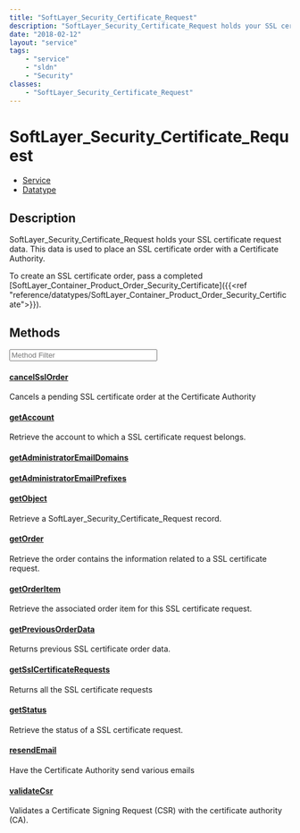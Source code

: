 ```yaml
---
title: "SoftLayer_Security_Certificate_Request"
description: "SoftLayer_Security_Certificate_Request holds your SSL certificate request data. This data is used to place an SSL certif... "
date: "2018-02-12"
layout: "service"
tags:
    - "service"
    - "sldn"
    - "Security"
classes:
    - "SoftLayer_Security_Certificate_Request"
---
```

# SoftLayer_Security_Certificate_Request
<div id='service-datatype'>
    <ul id='sldn-reference-tabs'>
    <li id='service'> <a href='/reference/services/SoftLayer_Security_Certificate_Request' >Service</a></li>    <li id='datatype'> <a href='/reference/datatypes/SoftLayer_Security_Certificate_Request' >Datatype</a></li>
    </ul>
</div>

## Description
SoftLayer_Security_Certificate_Request holds your SSL certificate request data. This data is used to place an SSL certificate order with a Certificate Authority. 

To create an SSL certificate order, pass a completed [SoftLayer_Container_Product_Order_Security_Certificate]({{<ref "reference/datatypes/SoftLayer_Container_Product_Order_Security_Certificate">}}). 



        
<div id="properties" class="content service-content">

## Methods

<div class="view-filters">
    <div class="clearfix">
        <div class="search-input-box">
            <input placeholder="Method Filter" onkeyup="titleSearch(inputId='edit-combine', divId='method-div', elementClass='method-row')" 
                type="text" id="edit-combine" value="" size="30" maxlength="128" class="form-text">
        </div>
    </div>
</div>

<div id="method-div">

<div class="method-row">

#### [cancelSslOrder](/reference/services/SoftLayer_Security_Certificate_Request/cancelSslOrder)
Cancels a pending SSL certificate order at the Certificate Authority
</div>

<div class="method-row">

#### [getAccount](/reference/services/SoftLayer_Security_Certificate_Request/getAccount)
Retrieve the account to which a SSL certificate request belongs.
</div>

<div class="method-row">

#### [getAdministratorEmailDomains](/reference/services/SoftLayer_Security_Certificate_Request/getAdministratorEmailDomains)

</div>

<div class="method-row">

#### [getAdministratorEmailPrefixes](/reference/services/SoftLayer_Security_Certificate_Request/getAdministratorEmailPrefixes)

</div>

<div class="method-row">

#### [getObject](/reference/services/SoftLayer_Security_Certificate_Request/getObject)
Retrieve a SoftLayer_Security_Certificate_Request record.
</div>

<div class="method-row">

#### [getOrder](/reference/services/SoftLayer_Security_Certificate_Request/getOrder)
Retrieve the order contains the information related to a SSL certificate request.
</div>

<div class="method-row">

#### [getOrderItem](/reference/services/SoftLayer_Security_Certificate_Request/getOrderItem)
Retrieve the associated order item for this SSL certificate request.
</div>

<div class="method-row">

#### [getPreviousOrderData](/reference/services/SoftLayer_Security_Certificate_Request/getPreviousOrderData)
Returns previous SSL certificate order data.
</div>

<div class="method-row">

#### [getSslCertificateRequests](/reference/services/SoftLayer_Security_Certificate_Request/getSslCertificateRequests)
Returns all the SSL certificate requests
</div>

<div class="method-row">

#### [getStatus](/reference/services/SoftLayer_Security_Certificate_Request/getStatus)
Retrieve the status of a SSL certificate request.
</div>

<div class="method-row">

#### [resendEmail](/reference/services/SoftLayer_Security_Certificate_Request/resendEmail)
Have the Certificate Authority send various emails
</div>

<div class="method-row">

#### [validateCsr](/reference/services/SoftLayer_Security_Certificate_Request/validateCsr)
Validates a Certificate Signing Request (CSR) with the certificate authority (CA). 
</div>
</div>

</div>

